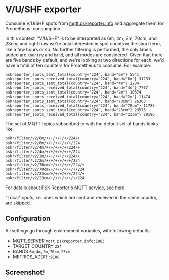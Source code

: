 # V/U/SHF exporter

Consume V/U/SHF spots from [mqtt.pskreporter.info](http://mqtt.pskreporter.info/)
and aggregate them for Prometheus' consumption.

In this context, "V/U/SHF" is to be interpreted as 6m, 4m, 2m, 70cm, and 23cm,
and right now we're only interested in spot counts in the short term, like a
few hours or so. No further filtering is performed, the only labels added are
`country` and `band`, and all modes are considered. Given that there are five
bands by default, and we're looking at two directions for each, we'd have a
total of ten counters for Prometheus to consume. For example:

```
pskreporter_spots_sent_total{country="224", band="6m"} 5541
pskreporter_spots_received_total{country="224", band="6m"} 31233
pskreporter_spots_sent_total{country="224", band="4m"} 2204
pskreporter_spots_received_total{country="224", band="4m"} 7767
pskreporter_spots_sent_total{country="224", band="2m"} 10374
pskreporter_spots_received_total{country="224", band="2m"} 11474
pskreporter_spots_sent_total{country="224", band="70cm"} 26363
pskreporter_spots_received_total{country="224", band="70cm"} 11786
pskreporter_spots_sent_total{country="224", band="23cm"} 23575
pskreporter_spots_received_total{country="224", band="23cm"} 20196
```

The set of MQTT topics subscribed to with the default set of bands
looks like:

```
pskr/filter/v2/6m/+/+/+/+/+/224/+
pskr/filter/v2/6m/+/+/+/+/+/+/224
pskr/filter/v2/4m/+/+/+/+/+/224/+
pskr/filter/v2/4m/+/+/+/+/+/+/224
pskr/filter/v2/2m/+/+/+/+/+/224/+
pskr/filter/v2/2m/+/+/+/+/+/+/224
pskr/filter/v2/70cm/+/+/+/+/+/224/+
pskr/filter/v2/70cm/+/+/+/+/+/+/224
pskr/filter/v2/23cm/+/+/+/+/+/224/+
pskr/filter/v2/23cm/+/+/+/+/+/+/224
```

For details about PSK Reporter's MQTT service, see
[here](http://mqtt.pskreporter.info/).

"Local" spots, i.e. ones which are sent and received in the same country, are
skipped.

## Configuration

All settings go through environment variables, with following defaults:

* MQTT_SERVER `mqtt.pskreporter.info:1883`
* TARGET_COUNTRY `224`
* BANDS `6m,4m,2m,70cm,23cm`
* METRICS_ADDR `:9108`

## Screenshot!


